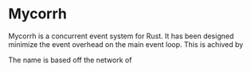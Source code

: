 # Mycorrh 

Mycorrh is a concurrent event system for Rust.
It has been designed minimize the event overhead on the main event loop.
This is achived by 




The name is based off the network of 
